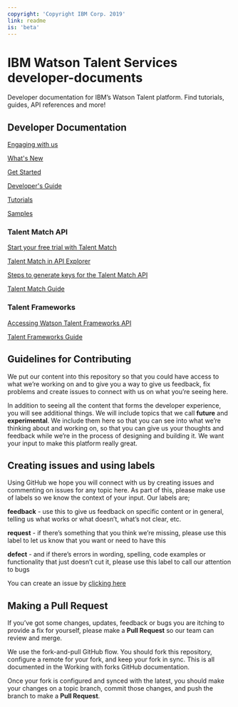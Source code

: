```yaml
---
copyright: 'Copyright IBM Corp. 2019'
link: readme
is: 'beta'
---
```


# IBM Watson Talent Services developer-documents

Developer documentation for IBM’s Watson Talent platform. Find tutorials, guides, API references and more!

## Developer Documentation

[Engaging with us](https://github.com/watson-talent-services/developer-documents/blob/tf-publish/get-started/engaging-with-us.md)

[What's New](https://github.com/watson-talent-services/developer-documents/blob/tf-publish/get-started/whats-new.md)

[Get Started](https://github.com/watson-talent-services/developer-documents/blob/tf-publish/get-started/get-started.md)

[Developer's Guide](https://github.com/watson-talent-services/developer-documents/blob/tf-publish/developer-guide/v1-developer-guide.md)

[Tutorials](https://github.com/watson-talent-services/developer-documents/blob/tf-publish/tutorials)

[Samples](https://github.com/watson-talent-services/developer-documents/blob/tf-publish/get-started/samples)

### Talent Match API

[Start your free trial with Talent Match](https://www.ibm.com/us-en/marketplace/watson-talent-match/details)

[Talent Match in API Explorer](https://developer.ibm.com/api/view/watsontalent-prod:watson-talent-match:title-Watson_Talent_Match)

[Steps to generate keys for the Talent Match API](https://github.ibm.com/WatsonTalent/TMS-Developer-Experience/blob/master/developer-guide/v1-trial-reg-guide.md)

[Talent Match Guide](https://github.ibm.com/WatsonTalent/TMS-Developer-Experience/blob/master/developer-guide/v1-talent-match.md)

### Talent Frameworks

[Accessing Watson Talent Frameworks API](https://github.com/watson-talent-services/developer-documents/blob/tf-publish/developer-guide/accessing-wtfp-api.md)

[Talent Frameworks Guide](https://github.com/watson-talent-services/developer-documents/blob/tf-publish/developer-guide/talent-frameworks-guide.md)


## Guidelines for Contributing

We put our content into this repository so that you could have access to what we’re working on and to give you a way to give us feedback, fix problems and create issues to connect with us on what you’re seeing here.

In addition to seeing all the content that forms the developer experience, you will see additional things. We will include topics that we call **future** and **experimental**. We include them here so that you can see into what we’re thinking about and working on, so that you can give us your thoughts and feedback while we’re in the process of designing and building it. We want your input to make this platform really great.

## Creating issues and using labels

Using GitHub we hope you will connect with us by creating issues and commenting on issues for any topic here. As part of this, please make use of labels so we know the context of your input. Our labels are;

**feedback** - use this to give us feedback on specific content or in general, telling us what works or what doesn’t, what’s not clear, etc.

**request** - if there’s something that you think we’re missing, please use this label to let us know that you want or need to have this

**defect** - and if there’s errors in wording, spelling, code examples or functionality that just doesn’t cut it, please use this label to call our attention to bugs

You can create an issue by [clicking here](https://github.ibm.com/TMS-Developer-Experience/developer-documents/issues)

## Making a Pull Request

If you’ve got some changes, updates, feedback or bugs you are itching to provide a fix for yourself, please make a **Pull Request** so our team can review and merge.

We use the fork-and-pull GitHub flow. You should fork this repository, configure a remote for your fork, and keep your fork in sync. This is all documented in the Working with forks GitHub documentation.

Once your fork is configured and synced with the latest, you should make your changes on a topic branch, commit those changes, and push the branch to make a **Pull Request**.

